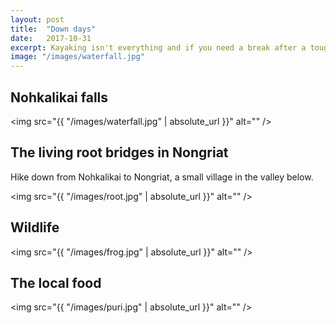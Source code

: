 ```yaml
---
layout: post
title:  "Down days"
date:   2017-10-31
excerpt: Kayaking isn't everything and if you need a break after a tough adventure there's plenty to do.
image: "/images/waterfall.jpg"
---
```



## Nohkalikai falls

​​<span class="image fit"><img src="{{ "/images/waterfall.jpg" | absolute_url }}" alt="" /></span>

## The living root bridges in Nongriat
Hike down from Nohkalikai to Nongriat, a small village in the valley below. 

​​<span class="image fit"><img src="{{ "/images/root.jpg" | absolute_url }}" alt="" /></span>


## Wildlife
<span class="image fit"><img src="{{ "/images/frog.jpg" | absolute_url }}" alt="" /></span>



## The local food

<span class="image fit"><img src="{{ "/images/puri.jpg" | absolute_url }}" alt="" /></span>